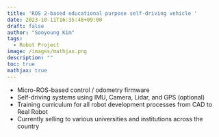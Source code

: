```yaml
---
title: 'ROS 2-based educational purpose self-driving vehicle '
date: 2023-10-11T16:35:48+09:00
draft: false
author: "Sooyoung Kim"
tags:
  - Robot Project
image: /images/mathjax.png
description: ""
toc: true
mathjax: true
---
```



- Micro-ROS-based control / odometry firmware
- Self-driving systems using IMU, Camera, Lidar, and GPS (optional)
- Training curriculum for all robot development processes from CAD to Real Robot
- Currently selling to various universities and institutions across the country
